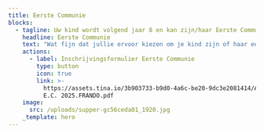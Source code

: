 ```yaml
---
title: Eerste Communie
blocks:
  - tagline: Uw kind wordt volgend jaar 8 en kan zijn/haar Eerste Communie vieren.
    headline: Eerste Communie
    text: "Wat fijn dat jullie ervoor kiezen om je kind zijn of haar eerste communie te laten doen.\n\nDit gebeuren isbelangrijk gebeuren binnen een warme geloofsgemeenschap (het is niet gebonden aan een school)..\n\nUw kind inschrijven betekent dat u zich betrokken voelt bij het gebeuren en de voorbereiding op de Eerste Communie van nabij wil volgen.\_\n\nIn onze geloofsgemeenschap\_verzorgen de ouders, in samenspraak met een verantwoordelijke, deze voorbereiding. \n\nDe ouderavond, waarop de ouders worden uitgenodigd,\_vindt plaats in het najaar. U ontvangt de concrete datum na inschrijving.\n\nGelieve het inschrijvingsformulier in te vullen en via mail ([catechesesf@gmail.com](mailto:catechesesf@gmail.com)) of post op te sturen ten laatste op 30 september.\n"
    actions:
      - label: Inschrijvingsformulier Eerste Communie
        type: button
        icon: true
        link: >-
          https://assets.tina.io/3b903733-b9d0-4a6c-be20-9dc3e2081414/Aanvraagformulier
          E.C. 2025.FRANDO.pdf
    image:
      src: /uploads/supper-gc56ceda01_1920.jpg
    _template: hero
---
```


